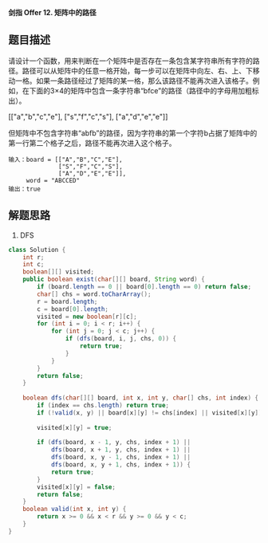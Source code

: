 **剑指 Offer 12. 矩阵中的路径**

## 题目描述

请设计一个函数，用来判断在一个矩阵中是否存在一条包含某字符串所有字符的路径。路径可以从矩阵中的任意一格开始，每一步可以在矩阵中向左、右、上、下移动一格。如果一条路径经过了矩阵的某一格，那么该路径不能再次进入该格子。例如，在下面的3×4的矩阵中包含一条字符串“bfce”的路径（路径中的字母用加粗标出）。

[["a","b","c","e"],
["s","f","c","s"],
["a","d","e","e"]]

但矩阵中不包含字符串“abfb”的路径，因为字符串的第一个字符b占据了矩阵中的第一行第二个格子之后，路径不能再次进入这个格子。

```
输入：board = [["A","B","C","E"],
              ["S","F","C","S"],
              ["A","D","E","E"]], 
     word = "ABCCED"
输出：true
```

## 解题思路

1. DFS

```java
class Solution {
    int r;
    int c;
    boolean[][] visited;
    public boolean exist(char[][] board, String word) {
        if (board.length == 0 || board[0].length == 0) return false;
        char[] chs = word.toCharArray();
        r = board.length;
        c = board[0].length;
        visited = new boolean[r][c];
        for (int i = 0; i < r; i++) {
            for (int j = 0; j < c; j++) {
                if (dfs(board, i, j, chs, 0)) {
                    return true;
                }
            }
        }
        return false;
    }
    
    boolean dfs(char[][] board, int x, int y, char[] chs, int index) {
        if (index == chs.length) return true;
        if (!valid(x, y) || board[x][y] != chs[index] || visited[x][y]) return false;
        
        visited[x][y] = true;
        
        if (dfs(board, x - 1, y, chs, index + 1) || 
            dfs(board, x + 1, y, chs, index + 1) || 
            dfs(board, x, y - 1, chs, index + 1) || 
            dfs(board, x, y + 1, chs, index + 1)) {
            return true;
        }
        visited[x][y] = false;
        return false;
    }
    boolean valid(int x, int y) {
        return x >= 0 && x < r && y >= 0 && y < c;
    }
}
```